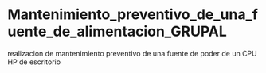 # Mantenimiento_preventivo_de_una_fuente_de_alimentacion_GRUPAL
realizacion de mantenimiento preventivo de una fuente de poder de un CPU HP de escritorio
